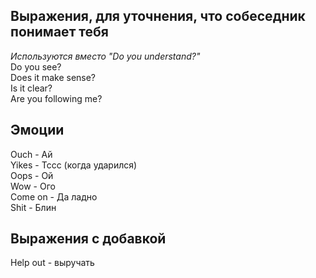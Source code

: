 ## Выражения, для уточнения, что собеседник понимает тебя  
*Используются вместо "Do you understand?"*  
Do you see?  
Does it make sense?  
Is it clear?  
Are you following me?  
  
## Эмоции  
Ouch - Ай  
Yikes - Тссс (когда ударился)  
Oops - Ой  
Wow - Ого  
Come on - Да ладно  
Shit - Блин  
  
## Выражения с добавкой  
Help out - выручать